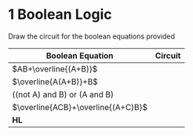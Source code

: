 # 1 Boolean Logic
Draw the circuit for the boolean equations provided

| Boolean Equation | Circuit |
|------------------|---------|
|    $AB+\overline{(A+B)}$              |         |
| $\overline{A(A+B)}+B$                 |         |
|  ((not A) and B) or (A and B)               |         |
|   $\overline{ACB}+\overline{(A+C)B}$               |         |
|   **HL**|         |
